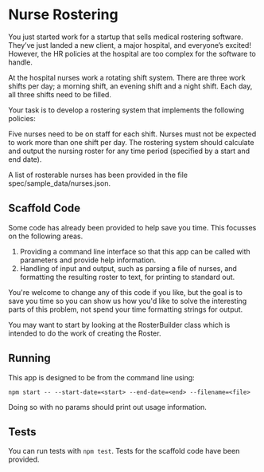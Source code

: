 # Nurse Rostering

You just started work for a startup that sells medical rostering software. They’ve just landed a new client, a major hospital, and everyone’s excited! However, the HR policies at the hospital are too complex for the software to handle.

At the hospital nurses work a rotating shift system. There are three work shifts per day; a morning shift, an evening shift and a night shift. Each day, all three shifts need to be filled.

Your task is to develop a rostering system that implements the following policies:

Five nurses need to be on staff for each shift.
Nurses must not be expected to work more than one shift per day.
The rostering system should calculate and output the nursing roster for any time period (specified by a start and end date).

A list of rosterable nurses has been provided in the file spec/sample_data/nurses.json.

## Scaffold Code

Some code has already been provided to help save you time. This focusses on the following areas.

1. Providing a command line interface so that this app can be called with parameters and provide help information.
2. Handling of input and output, such as parsing a file of nurses, and formatting the resulting roster to text, for printing to standard out.

You're welcome to change any of this code if you like, but the goal is to save you time so you can show us how you'd like to solve the interesting parts of this problem, not spend your time formatting strings for output.

You may want to start by looking at the RosterBuilder class which is intended to do the work of creating the Roster.

## Running

This app is designed to be from the command line using:

```
npm start -- --start-date=<start> --end-date=<end> --filename=<file>
```

Doing so with no params should print out usage information.

## Tests

You can run tests with `npm test`. Tests for the scaffold code have been provided.
